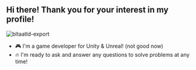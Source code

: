 ## Hi there! Thank you for your interest in my profile!
![bltaatld-export](https://github.com/user-attachments/assets/4f716642-7a42-488a-a48b-eaa7f03cbb28)
- 🎮 I'm a game developer for Unity & Unreal! (not good now) 
- 🔥 I'm ready to ask and answer any questions to solve problems at any time!
